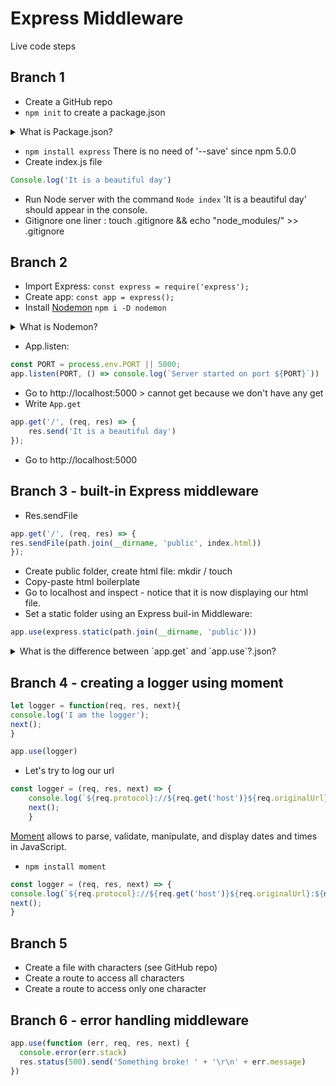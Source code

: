 # Express Middleware

Live code steps

## Branch 1
 - Create a GitHub repo
 - `npm init` to create a package.json
<details>
<summary>What is Package.json?</summary>
The package.json file is the heart of Node.js system. It is the manifest file of any Node.js project and contains the      metadata of the project.
</details>
	 
    
    
- `npm install express` There is no need of '--save' since npm 5.0.0
- Create index.js file
```js
Console.log('It is a beautiful day')
```
- Run Node server with the command `Node index` 'It is a beautiful day' should appear in the console.
- Gitignore one liner : touch .gitignore && echo "node_modules/" >> .gitignore

## Branch 2
- Import Express: `const express = require('express');`
- Create app: `const app = express();`
- Install [Nodemon](https://www.npmjs.com/package/nodemon) `npm i -D nodemon`
<details>
<summary>What is Nodemon?</summary>
Nodemon is a utility that will monitor for any changes in your source and automatically restart your server.
</details>
  
- App.listen:
```js
const PORT = process.env.PORT || 5000;
app.listen(PORT, () => console.log(`Server started on port ${PORT}`))
```
  
- Go to http://localhost:5000 > cannot get because we don't have any get
- Write `App.get`
```js
app.get('/', (req, res) => {
    res.send('It is a beautiful day')
});
```
- Go to http://localhost:5000

## Branch 3 - built-in Express middleware
- Res.sendFile
```js
app.get('/', (req, res) => {
res.sendFile(path.join(__dirname, 'public', index.html))
});
```
- Create public folder, create html file: mkdir / touch
- Copy-paste html boilerplate
- Go to localhost and inspect - notice that it is now displaying our html file.
- Set a static folder using an Express buil-in Middleware:
```js
app.use(express.static(path.join(__dirname, 'public')))
```
<details>
<summary>What is the difference between `app.get` and `app.use`?.json?</summary>
<p>TO DO</p>
</details>

## Branch 4 - creating a logger using moment

```js
let logger = function(req, res, next){
console.log('I am the logger');
next();
}
```

```js
app.use(logger)
```
- Let's try to log our url
```js
const logger = (req, res, next) => {
	console.log(`${req.protocol}://${req.get('host')}${req.originalUrl}`);
	next();
	}
```
[Moment](https://momentjs.com/) allows to parse, validate, manipulate, and display dates and times in JavaScript.

- `npm install moment`

```js
const logger = (req, res, next) => {
console.log(`${req.protocol}://${req.get('host')}${req.originalUrl}:${moment().format()}`);
next();
}
```

## Branch 5
- Create a file with characters (see GitHub repo)
- Create a route to access all characters
- Create a route to access only one character

## Branch 6 - error handling middleware
```js
app.use(function (err, req, res, next) {
  console.error(err.stack)
  res.status(500).send('Something broke! ' + '\r\n' + err.message)
})
```
